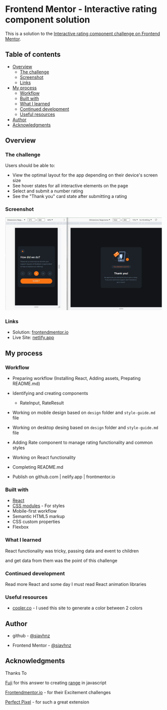# Frontend Mentor - Interactive rating component solution

This is a solution to the [Interactive rating component challenge on Frontend Mentor](https://www.frontendmentor.io/challenges/interactive-rating-component-koxpeBUmI). 

## Table of contents

- [Overview](#overview)
  - [The challenge](#the-challenge)
  - [Screenshot](#screenshot)
  - [Links](#links)
- [My process](#my-process)
  - [Workflow](#workflow)
  - [Built with](#built-with)
  - [What I learned](#what-i-learned)
  - [Continued development](#continued-development)
  - [Useful resources](#useful-resources)
- [Author](#author)
- [Acknowledgments](#acknowledgments)


## Overview

### The challenge

Users should be able to:

- View the optimal layout for the app depending on their device's screen size
- See hover states for all interactive elements on the page
- Select and submit a number rating
- See the "Thank you" card state after submitting a rating

### Screenshot

![screenshot](./screenshot/screenshot.JPG)

### Links

- Solution: [frontendmentor.io](https://your-solution-url.com)
- Live Site: [netlify.app](https://your-live-site-url.com)

## My process

### Workflow

- Preparing workflow (Installing React, Adding assets, Prepating README.md)

- Identifying and creating components
  - RateInput, RateResult

- Working on mobile design based on `design` folder and `style-guide.md` file

- Working on desktop desing based on `design` folder and `style-guide.md` file

- Adding Rate component to manage rating functionality and common styles 

- Working on React functionality

- Completing README.md

- Publish on github.com | nelify.app | frontmentor.io


### Built with

- [React](https://reactjs.org/)
- [CSS modules](https://create-react-app.dev/docs/adding-a-css-modules-stylesheet) - For styles
- Mobile-first workflow
- Semantic HTML5 markup
- CSS custom properties
- Flexbox

### What I learned

React functionality was tricky, passing data and event to children 

and get data from them was the point of this challenge

### Continued development

Read more React and some day I must read React animation libraries

### Useful resources

- [cooler.co](https://coolors.co/) - I used this site to generate a color between 2 colors

## Author

- github - [@siavhnz](https://www.your-site.com)

- Frontend Mentor - [@siavhnz](https://www.frontendmentor.io/profile/siavhnz)

## Acknowledgments

Thanks To

[Fuji](https://stackoverflow.com/users/418400/fuji) for this answer to creating [range](https://stackoverflow.com/a/10050831/3925013) in javascript 

[Frontendmentor.io](https://www.frontendmentor.io/challenges) - for their Excitement challenges  

[Perfect Pixel](https://chrome.google.com/webstore/detail/perfectpixel-by-welldonec/dkaagdgjmgdmbnecmcefdhjekcoceebi?hl=en) - for such a great extension


